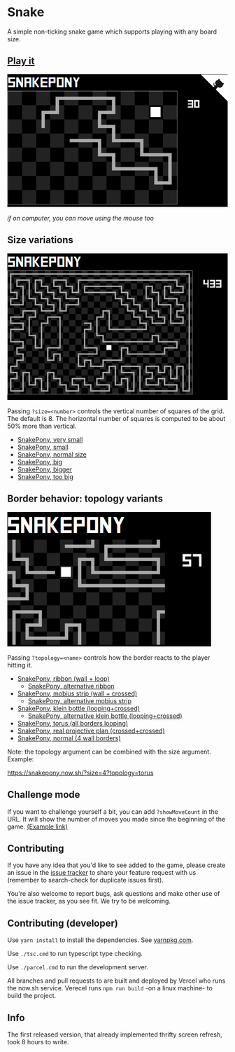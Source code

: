 # Snake

A simple non-ticking snake game which supports playing with any board size.

## [Play it](https://snakepony.now.sh)

[![](asset/screenshot/snakepony-screenshot-v1.png)](https://snakepony.now.sh)

_if on computer, you can move using the mouse too_

## Size variations

[![](asset/screenshot/snakepony-screenshot-big-v1.png)](https://snakepony.now.sh/?size=16)

Passing `?size=<number>` controls the vertical number of squares of the grid. The default is 8.
The horizontal number of squares is computed to be about 50% more than vertical.

- [SnakePony, very small](https://snakepony.now.sh/?size=4)
- [SnakePony, small](https://snakepony.now.sh/?size=6)
- [SnakePony, normal size](https://snakepony.now.sh/?size=8)
- [SnakePony, big](https://snakepony.now.sh/?size=12)
- [SnakePony, bigger](https://snakepony.now.sh/?size=16)
- [SnakePony, too big](https://snakepony.now.sh/?size=20)

## Border behavior: topology variants

[![](asset/screenshot/snakepony-screenshot-projective-v1.png)](https://snakepony.now.sh/?topology=projective)

Passing `?topology=<name>` controls how the border reacts to the player hitting it.

- [SnakePony, ribbon (wall + loop)](https://snakepony.now.sh/?topology=ribbon)
  - [SnakePony, alternative ribbon](https://snakepony.now.sh/?topology=long-ribbon)
- [SnakePony, mobius strip (wall + crossed)](https://snakepony.now.sh/?topology=mobius)
  - [SnakePony, alternative mobius strip](https://snakepony.now.sh/?topology=long-mobius)
- [SnakePony, klein bottle (looping+crossed)](https://snakepony.now.sh/?topology=klein)
  - [SnakePony, alternative klein bottle (looping+crossed)](https://snakepony.now.sh/?topology=long-klein)
- [SnakePony, torus (all borders looping)](https://snakepony.now.sh/?topology=torus)
- [SnakePony, real projective plan (crossed+crossed)](https://snakepony.now.sh/?topology=projective)
- [SnakePony, normal (4 wall borders)](https://snakepony.now.sh/?topology=rectangle)

Note: the topology argument can be combined with the size argument. Example:

https://snakepony.now.sh/?size=4?topology=torus

## Challenge mode

If you want to challenge yourself a bit, you can add `?showMoveCount` in the URL. It will show the number of moves you made since the beginning of the game.
[(Example link)](https://snakepony.now.sh/?size=4?showMoveCount)

## Contributing

If you have any idea that you'd like to see added to the game, please create an
issue in the [issue tracker](https://github.com/mathieucaroff/snakepony/issues) to share your feature request with us (remember to search-check for duplicate issues first).

You're also welcome to report bugs, ask questions and make other use of the issue tracker, as you see fit. We try to be welcoming.

## Contributing (developer)

Use `yarn install` to install the dependencies. See [yarnpkg.com](https://classic.yarnpkg.com/en/docs/getting-started).

Use `./tsc.cmd` to run typescript type checking.

Use `./parcel.cmd` to run the development server.

All branches and pull requests to are built and deployed by Vercel who runs the now.sh service. Verecel runs `npm run build` -on a linux machine- to build the project.

## Info

The first released version, that already implemented thrifty screen refresh, took 8 hours to write.
